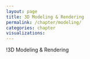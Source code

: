 ```yaml
---
layout: page
title: 3D Modeling & Rendering
permalink: /chapter/modeling/
categories: chapter
visualizations:
---
```


!3D Modeling & Rendering
